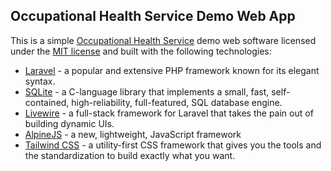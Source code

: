 ## Occupational Health Service Demo Web App

This is a simple [Occupational Health Service](https://en.wikipedia.org/wiki/Occupational_safety_and_health) demo web software licensed under the [MIT license](https://opensource.org/licenses/MIT) and built with the following technologies:

- [Laravel](https://laravel.com/) - a popular and extensive PHP framework known for its elegant syntax.
- [SQLite](https://www.sqlite.org/index.html) - a C-language library that implements a small, fast, self-contained, high-reliability, full-featured, SQL database engine.
- [Livewire](https://laravel-livewire.com/) - a full-stack framework for Laravel that takes the pain out of building dynamic UIs.
- [AlpineJS](https://alpinejs.dev/) - a new, lightweight, JavaScript framework
- [Tailwind CSS](https://tailwindcss.com/) - a utility-first CSS framework that gives you the tools and the standardization to build exactly what you want.
